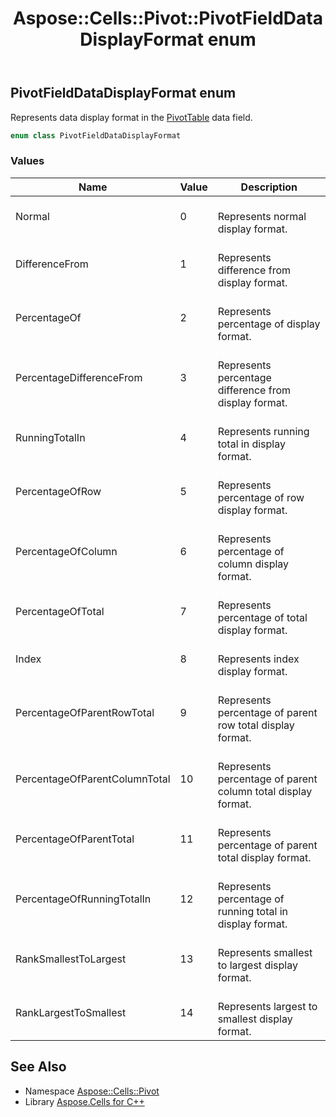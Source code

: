 ﻿---
title: Aspose::Cells::Pivot::PivotFieldDataDisplayFormat enum
linktitle: PivotFieldDataDisplayFormat
second_title: Aspose.Cells for C++ API Reference
description: 'Aspose::Cells::Pivot::PivotFieldDataDisplayFormat enum. Represents data display format in the PivotTable data field in C++.'
type: docs
weight: 3200
url: /cpp/aspose.cells.pivot/pivotfielddatadisplayformat/
---
## PivotFieldDataDisplayFormat enum


Represents data display format in the [PivotTable](../pivottable/) data field.

```cpp
enum class PivotFieldDataDisplayFormat
```

### Values

| Name | Value | Description |
| --- | --- | --- |
| Normal | 0 | <br>Represents normal display format. |
| DifferenceFrom | 1 | <br>Represents difference from display format. |
| PercentageOf | 2 | <br>Represents percentage of display format. |
| PercentageDifferenceFrom | 3 | <br>Represents percentage difference from display format. |
| RunningTotalIn | 4 | <br>Represents running total in display format. |
| PercentageOfRow | 5 | <br>Represents percentage of row display format. |
| PercentageOfColumn | 6 | <br>Represents percentage of column display format. |
| PercentageOfTotal | 7 | <br>Represents percentage of total display format. |
| Index | 8 | <br>Represents index display format. |
| PercentageOfParentRowTotal | 9 | <br>Represents percentage of parent row total display format. |
| PercentageOfParentColumnTotal | 10 | <br>Represents percentage of parent column total display format. |
| PercentageOfParentTotal | 11 | <br>Represents percentage of parent total display format. |
| PercentageOfRunningTotalIn | 12 | <br>Represents percentage of running total in display format. |
| RankSmallestToLargest | 13 | <br>Represents smallest to largest display format. |
| RankLargestToSmallest | 14 | <br>Represents largest to smallest display format. |

## See Also

* Namespace [Aspose::Cells::Pivot](../)
* Library [Aspose.Cells for C++](../../)
